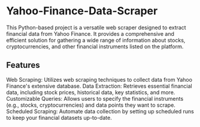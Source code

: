 # Yahoo-Finance-Data-Scraper
This Python-based project is a versatile web scraper designed to extract financial data from Yahoo Finance. It provides a comprehensive and efficient solution for gathering a wide range of information about stocks, cryptocurrencies, and other financial instruments listed on the platform.

## Features
Web Scraping: Utilizes web scraping techniques to collect data from Yahoo Finance's extensive database.
Data Extraction: Retrieves essential financial data, including stock prices, historical data, key statistics, and more.
Customizable Queries: Allows users to specify the financial instruments (e.g., stocks, cryptocurrencies) and data points they want to scrape.
Scheduled Scraping: Automate data collection by setting up scheduled runs to keep your financial datasets up-to-date.
